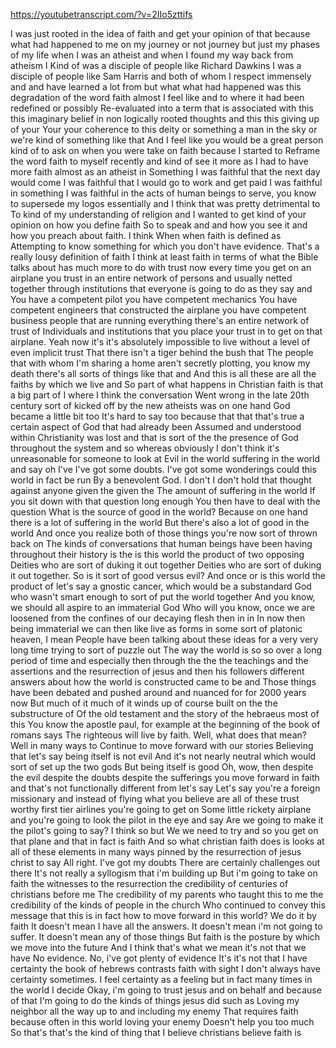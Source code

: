 https://youtubetranscript.com/?v=2IIo5zttifs

 I was just rooted in the idea of faith and get your opinion of that because what had happened to me on my journey or not journey but just my phases of my life when I was an atheist and when I found my way back from atheism I Kind of was a disciple of people like Richard Dawkins I was a disciple of people like Sam Harris and both of whom I respect immensely and and have learned a lot from but what what had happened was this degradation of the word faith almost I feel like and to where it had been redefined or possibly Re-evaluated into a term that is associated with this this imaginary belief in non logically rooted thoughts and this this giving up of your Your your coherence to this deity or something a man in the sky or we're kind of something like that And I feel like you would be a great person kind of to ask on when you were take on faith because I started to Reframe the word faith to myself recently and kind of see it more as I had to have more faith almost as an atheist in Something I was faithful that the next day would come I was faithful that I would go to work and get paid I was faithful in something I was faithful in the acts of human beings to serve, you know to supersede my logos essentially and I think that was pretty detrimental to To kind of my understanding of religion and I wanted to get kind of your opinion on how you define faith So to speak and and how you see it and how you preach about faith. I think When when faith is defined as Attempting to know something for which you don't have evidence. That's a really lousy definition of faith I think at least faith in terms of what the Bible talks about has much more to do with trust now every time you get on an airplane you trust in an entire network of persons and usually netted together through institutions that everyone is going to do as they say and You have a competent pilot you have competent mechanics You have competent engineers that constructed the airplane you have competent business people that are running everything there's an entire network of trust of Individuals and institutions that you place your trust in to get on that airplane. Yeah now it's it's absolutely impossible to live without a level of even implicit trust That there isn't a tiger behind the bush that The people that with whom I'm sharing a home aren't secretly plotting, you know my death there's all sorts of things like that and And this is all these are all the faiths by which we live and So part of what happens in Christian faith is that a big part of I where I think the conversation Went wrong in the late 20th century sort of kicked off by the new atheists was on one hand God became a little bit too It's hard to say too because that that that's true a certain aspect of God that had already been Assumed and understood within Christianity was lost and that is sort of the the presence of God throughout the system and so whereas obviously I don't think it's unreasonable for someone to look at Evil in the world suffering in the world and say oh I've I've got some doubts. I've got some wonderings could this world in fact be run By a benevolent God. I don't I don't hold that thought against anyone given the given the The amount of suffering in the world If you sit down with that question long enough You then have to deal with the question What is the source of good in the world? Because on one hand there is a lot of suffering in the world But there's also a lot of good in the world And once you realize both of those things you're now sort of thrown back on The kinds of conversations that human beings have been having throughout their history is the is this world the product of two opposing Deities who are sort of duking it out together Deities who are sort of duking it out together. So is it sort of good versus evil? And once or is this world the product of let's say a gnostic cancer, which would be a substandard God who wasn't smart enough to sort of put the world together And you know, we should all aspire to an immaterial God Who will you know, once we are loosened from the confines of our decaying flesh then in in In now then being immaterial we can then like live as forms in some sort of platonic heaven, I mean People have been talking about these ideas for a very very long time trying to sort of puzzle out The way the world is so so over a long period of time and especially then through the the the teachings and the assertions and the resurrection of jesus and then his followers different answers about how the world is constructed came to be and Those things have been debated and pushed around and nuanced for for 2000 years now But much of it much of it winds up of course built on the the substructure of Of the old testament and the story of the hebraeus most of this You know the apostle paul, for example at the beginning of the book of romans says The righteous will live by faith. Well, what does that mean? Well in many ways to Continue to move forward with our stories Believing that let's say being itself is not evil And it's not nearly neutral which would sort of set up the two gods But being itself is good Oh, wow, then despite the evil despite the doubts despite the sufferings you move forward in faith and that's not functionally different from let's say Let's say you're a foreign missionary and instead of flying what you believe are all of these trust worthy first tier airlines you're going to get on Some little rickety airplane and you're going to look the pilot in the eye and say Are we going to make it the pilot's going to say? I think so but We we need to try and so you get on that plane and that in fact is faith And so what christian faith does is looks at all of these elements in many ways pinned by the resurrection of jesus christ to say All right. I've got my doubts There are certainly challenges out there It's not really a syllogism that i'm building up But i'm going to take on faith the witnesses to the resurrection the credibility of centuries of christians before me The credibility of my parents who taught this to me the credibility of the kinds of people in the church Who continued to convey this message that this is in fact how to move forward in this world? We do it by faith It doesn't mean I have all the answers. It doesn't mean i'm not going to suffer. It doesn't mean any of those things But faith is the posture by which we move into the future And I think that's what we mean it's not that we have No evidence. No, i've got plenty of evidence It's it's not that I have certainty the book of hebrews contrasts faith with sight I don't always have certainty sometimes. I feel certainty as a feeling but in fact many times in the world I decide Okay, i'm going to trust jesus and on behalf and because of that I'm going to do the kinds of things jesus did such as Loving my neighbor all the way up to and including my enemy That requires faith because often in this world loving your enemy Doesn't help you too much So that's that's the kind of thing that I believe christians believe faith is